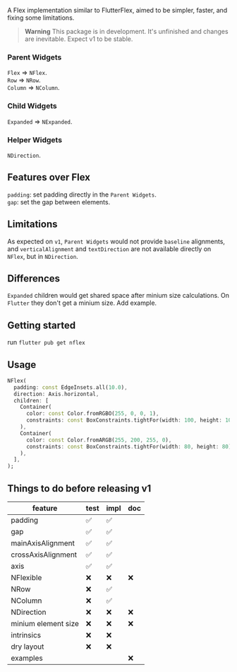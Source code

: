 A Flex implementation similar to FlutterFlex, aimed to be simpler, faster, and fixing some limitations. 

> **Warning**
> This package is in development. It's unfinished and changes are inevitable. Expect v1 to be stable.

### Parent Widgets

`Flex` => `NFlex`.  
`Row` => `NRow`.  
`Column` => `NColumn`.  

### Child Widgets

`Expanded` => `NExpanded`.  

### Helper Widgets

`NDirection`.  

## Features over Flex

`padding`: set padding directly in the `Parent Widgets`.  
`gap`: set the gap between elements.

## Limitations

As expected on `v1`, `Parent Widgets` would not provide `baseline` alignments, and `verticalAlignment` and `textDirection` are not available directly on `NFlex`, but in `NDirection`.

## Differences

`Expanded` children would get shared space after minium size calculations.
On `Flutter` they don't get a minium size. 
Add example.

## Getting started

run `flutter pub get nflex`

## Usage

```dart
NFlex(
  padding: const EdgeInsets.all(10.0),
  direction: Axis.horizontal,
  children: [
    Container(
      color: const Color.fromRGBO(255, 0, 0, 1),
      constraints: const BoxConstraints.tightFor(width: 100, height: 100),
    ),
    Container(
      color: const Color.fromARGB(255, 200, 255, 0),
      constraints: const BoxConstraints.tightFor(width: 80, height: 80),
    ),
  ],
);
```

## Things to do before releasing v1

| feature | test | impl | doc |
|---|---|---|---|
| padding            | ✅ | ✅ |    |
| gap                | ✅ | ✅ |    |
| mainAxisAlignment  | ✅ | ✅ |    |
| crossAxisAlignment | ✅ | ✅ |    |
| axis               | ✅ | ✅ |    |
| NFlexible          | ❌ | ❌ | ❌ |
| NRow               | ❌ | ✅ |    |
| NColumn            | ❌ | ✅ |    |
| NDirection         | ❌ | ❌ | ❌ |
| minium element size| ❌ | ❌ | ❌ |
| intrinsics         | ❌ | ❌ |    |
| dry layout         | ❌ | ❌ |    |
| examples           |    |    | ❌ |